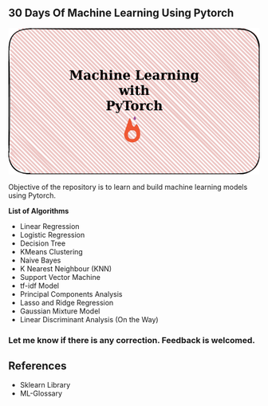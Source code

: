## 30 Days Of Machine Learning Using Pytorch

![MLWithPyTorch](/mlwithpytorch.png)

Objective of the repository is to learn and build machine learning models using Pytorch.

**List of Algorithms**

* Linear Regression
* Logistic Regression
* Decision Tree
* KMeans Clustering
* Naive Bayes
* K Nearest Neighbour (KNN)
* Support Vector Machine
* tf-idf Model
* Principal Components Analysis
* Lasso and Ridge Regression
* Gaussian Mixture Model
* Linear Discriminant Analysis (On the Way)

### Let me know if there is any correction. Feedback is welcomed.

## References

* Sklearn Library
* ML-Glossary
